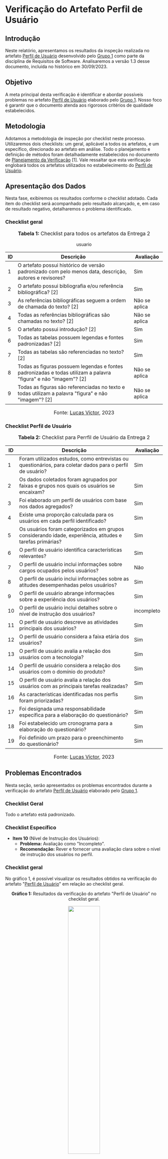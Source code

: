 
# Verificação do Artefato Perfil de Usuário

## Introdução

Neste relatório, apresentamos os resultados da inspeção realizada no artefato [Perfil de Usuário](https://github.com/Requisitos-de-Software/2023.2-Economia-DF/blob/main/docs/elicitacao/perfil_usuario.md) desenvolvido pelo [Grupo 1](https://github.com/Requisitos-de-Software/2023.2-Economia-DF) como parte da disciplina de Requisitos de Software. Analisaremos a versão 1.3 desse documento, incluída no histórico em 30/09/2023.

## Objetivo

A meta principal desta verificação é identificar e abordar possíveis problemas no artefato [Perfil de Usuário](https://github.com/Requisitos-de-Software/2023.2-Economia-DF/blob/main/docs/elicitacao/perfil_usuario.md) elaborado pelo [Grupo 1](https://github.com/Requisitos-de-Software/2023.2-Economia-DF). Nosso foco é garantir que o documento atenda aos rigorosos critérios de qualidade estabelecidos.

## Metodologia

Adotamos a metodologia de inspeção por checklist neste processo. Utilizaremos dois checklists: um geral, aplicável a todos os artefatos, e um específico, direcionado ao artefato em análise. Todo o planejamento e definição de métodos foram detalhadamente estabelecidos no documento de [Planejamento da Verificação](https://github.com/Requisitos-de-Software/2023.2-Economia-DF/blob/main/docs/verificacao/Grupo-02/Entrega-02/planejamento-verificacao-e2-grupo2.md#verifica%C3%A7%C3%A3o-e-valida%C3%A7%C3%A3o---entrega-3) [1]. Vale ressaltar que esta verificação englobará todos os artefatos utilizados no estabelecimento do [Perfil de Usuário](https://github.com/Requisitos-de-Software/2023.2-Economia-DF/blob/main/docs/elicitacao/perfil_usuario.md).



## Apresentação dos Dados

Nesta fase, exibiremos os resultados conforme o checklist adotado. Cada item do checklist será acompanhado pelo resultado alcançado, e, em caso de resultado negativo, detalharemos o problema identificado.

### Checklist geral

<div align="center">
<font size="3"><p style="text-align: center"><b>Tabela 1:</b> Checklist para todos os artefatos da Entrega 2</p></font>

<table>
  <thead>
    <tr>
      <th>ID</th>
      <th>Descrição</th>
      <th>Avaliação</th>
    </tr>
  </thead>
  <tbody>
    <tr>
      <td>1</td>
      <td>O artefato possui histórico de versão padronizado com pelo menos data, descrição, autores e revisores?</td>
      <td>Sim</td>
    </tr>
    <tr>usuario
      <td>2</td>
      <td>O artefato possui bibliografia e/ou referência bibliográfica? [2] </td>
      <td>Sim</td>
    </tr>
    <tr>
      <td>3</td>
      <td>As referências bibliográficas seguem a ordem de chamada do texto? [2]</td>
      <td>Não se aplica</td>
    </tr>
    <tr>
      <td>4</td>
      <td>Todas as referências bibliográficas são chamadas no texto? [2]</td>
      <td>Não se aplica</td>
    </tr>
    <tr>
      <td>5</td>
      <td>O artefato possui introdução? [2]</td>
      <td>Sim</td>
    </tr>
    <tr>
      <td>6</td>
      <td>Todas as tabelas possuem legendas e fontes padronizadas? [2]</td>
      <td>Sim</td>
    </tr>
    <tr>
      <td>7</td>
      <td>Todas as tabelas são referenciadas no texto? [2] </td>
      <td>Sim</td>
    </tr>
    <tr>
      <td>8</td>
      <td>Todas as figuras possuem legendas e fontes padronizadas e todas utilizam a palavra "figura" e não "imagem"? [2] </td>
      <td>Não se aplica</td>
    </tr>
    <tr>
      <td>9</td>
      <td>Todas as figuras são referenciadas no texto e todas utilizam a palavra "figura" e não "imagem"? [2] </td>
      <td>Não se aplica</td>
    </tr>
  </tbody>
</table>

<font size="3"><p style="text-align: center">Fonte: <a href="https://github.com/Lucas13032003">Lucas Víctor</a>, 2023</p></font>
</div>

### Checklist Perfil de Usuário


<div align="center">
<font size="3"><p style="text-align: center"><b>Tabela 2:</b> Checklist para Perrfil de Usuário da Entrega 2</p></font>

<table>
  <thead>
    <tr>
      <th>ID</th>
      <th>Descrição</th>
      <th>Avaliação</th>
    </tr>
  </thead>
  <tbody>
    <tr>
      <td>1</td>
      <td>Foram utilizados estudos, como entrevistas ou questionários, para coletar dados para o perfil de usuário?</td>
      <td>Sim</td>
    </tr>
    <tr>
      <td>2</td>
      <td>Os dados coletados foram agrupados por faixas e grupos nos quais os usuários se encaixam?</td>
      <td>Sim</td>
    </tr>
    <tr>
      <td>3</td>
      <td>Foi elaborado um perfil de usuários com base nos dados agregados?</td>
      <td>Sim</td>
    </tr>
    <tr>
      <td>4</td>
      <td>Existe uma proporção calculada para os usuários em cada perfil identificado?</td>
      <td>Sim</td>
    </tr>
    <tr>
      <td>5</td>
      <td>Os usuários foram categorizados em grupos considerando idade, experiência, atitudes e tarefas primárias?</td>
      <td>Sim</td>
    </tr>
    <tr>
      <td>6</td>
      <td>O perfil de usuário identifica características relevantes?</td>
      <td>Sim</td>
    </tr>
    <tr>
      <td>7</td>
      <td>O perfil de usuário inclui informações sobre cargos ocupados pelos usuários?</td>
      <td>Não</td>
    </tr>
    <tr>
      <td>8</td>
      <td>O perfil de usuário inclui informações sobre as atitudes desempenhadas pelos usuários?</td>
      <td>Sim</td>
    </tr>
    <tr>
      <td>9</td>
      <td>O perfil de usuário abrange informações sobre a experiência dos usuários?</td>
      <td>Sim</td>
    </tr>
    <tr>
      <td>10</td>
      <td>O perfil de usuário inclui detalhes sobre o nível de instrução dos usuários?</td>
      <td>incompleto</td>
    </tr>
    <tr>
      <td>11</td>
      <td>O perfil de usuário descreve as atividades principais dos usuários?</td>
      <td>Sim</td>
    </tr>
    <tr>
      <td>12</td>
      <td>O perfil de usuário considera a faixa etária dos usuários?</td>
      <td>Sim</td>
    </tr>
    <tr>
      <td>13</td>
      <td>O perfil de usuário avalia a relação dos usuários com a tecnologia?</td>
      <td>Sim</td>
    </tr>
    <tr>
      <td>14</td>
      <td>O perfil de usuário considera a relação dos usuários com o domínio do produto?</td>
      <td>Sim</td>
    </tr>
    <tr>
      <td>15</td>
      <td>O perfil de usuário avalia a relação dos usuários com as principais tarefas realizadas?</td>
      <td>Sim</td>
    </tr>
    <tr>
      <td>16</td>
      <td>As características identificadas nos perfis foram priorizadas?</td>
      <td>Sim</td>
    </tr>
    <tr>
      <td>17</td>
      <td>Foi designada uma responsabilidade específica para a elaboração do questionário?</td>
      <td>Sim</td>
    </tr>
    <tr>
      <td>18</td>
      <td>Foi estabelecido um cronograma para a elaboração do questionário?</td>
      <td>Sim</td>
    </tr>
    <tr>
      <td>19</td>
      <td>Foi definido um prazo para o preenchimento do questionário?</td>
      <td>Sim</td>
    </tr>
  </tbody>
</table>
<font size="3"><p style="text-align: center">Fonte: <a href="https://github.com/Lucas13032003">Lucas Víctor</a>, 2023</p></font>
</div>


## Problemas Encontrados

Nesta seção, serão apresentados os problemas encontrados durante a verificação do artefato [Perfil de Usuário](https://github.com/Requisitos-de-Software/2023.2-Economia-DF/blob/main/docs/elicitacao/perfil_usuario.md) elaborado pelo [Grupo 1](https://github.com/Requisitos-de-Software/2023.2-Economia-DF).

### Checklist Geral

Todo  o artefato está padronizado. 


### Checklist Específico

- **Item 10** (Nível de Instrução dos Usuários):
  - **Problema:** Avaliação como "Incompleto".
  - **Recomendação:** Rever e fornecer uma avaliação clara sobre o nível de instrução dos usuários no perfil.

### Checklist geral

No gráfico 1, é possível visualizar os resultados obtidos na verificação do artefato "[Perfil de Usuário](https://github.com/Requisitos-de-Software/2023.2-Economia-DF/blob/main/docs/elicitacao/perfil_usuario.md)" em relação ao checklist geral.

<div align="center">
  <p><b>Gráfico 1:</b> Resultados da verificação do artefato "Perfil de Usuário" no checklist geral.</p>

  <img src="https://github.com/Requisitos-de-Software/2023.2-Economia-DF/blob/main/docs/imagens/verififica%C3%A7%C3%A3o_LV/Perfil_usuarioa_1.png?raw=true" style="width: 45%;">

<font size="3"><p style="text-align: center">Fonte: <a href="https://github.com/Lucas13032003">Lucas Víctor</a>, 2023</p></font>
</div>

### Checklist específico

No gráfico 2, é possível visualizar os resultados obtidos na verificação do artefato "[Perfil de Usuário](https://github.com/Requisitos-de-Software/2023.2-Economia-DF/blob/main/docs/elicitacao/perfil_usuario.md)" em relação ao checklist específico.

<div align="center">
  <p><b>Gráfico 2:</b> Resultados da verificação do artefato "Perfil de Usuário" no checklist específico.</p>

  <img src="https://github.com/Requisitos-de-Software/2023.2-Economia-DF/blob/main/docs/imagens/verififica%C3%A7%C3%A3o_LV/Perfil_usuarioa.png?raw=true" style="width: 45%;">

<font size="3"><p style="text-align: center">Fonte: <a href="https://github.com/Lucas13032003">Lucas Víctor</a>, 2023</p></font>
</div>

## Gravação do Documento de Verificação "Perfil de Usuário"

No vídeo 1, é possível ver a gravação da avaliação da verificação do "Perfil de Usuário" do aplicativo do Economia DF.

<div align="center">
  
<p style="text-align: center"><a href="https://youtu.be/XuWAXNaY39U4" target="blanket"><b>Vídeo 1:</b> Avaliação da verificação do "Perfil de Usuário".</a></p>

<iframe width="560" height="315" src="https://www.youtube.com/embed/XuWAXNaY39U?si=W0D9_VF4qMdW6WtA" title="YouTube video player" frameborder="0" allow="accelerometer; autoplay; clipboard-write; encrypted-media; gyroscope; picture-in-picture; web-share" allowfullscreen></iframe>

<font size="3"><p style="text-align: center">Fonte: <a href="https://github.com/Lucas13032003">Lucas Víctor</a>, 2023</p></font>

</div>

## Referências Bibliográficas

> [1] Víctor, Lucas. [Planejamento da Verificação da Etapa 2 do Grupo 1](https://github.com/Requisitos-de-Software/2023.2-Economia-DF/blob/main/docs/verificacao/Grupo-01/Entrega-02/planejamento-verificacao-e2-grupo1.md), GAMA, FGA, 2023. Acesso em: 25 de novembro de 2023.
> 
> [2] Normas ABNT: 2023. Disponível em: <https://www.normasabnt.org/normas-abnt-2023/>. Acesso em: 18 de novembro de 2023.

## Bibliografia
>
> VICTOR, Lucas. [Planejamento de Verificação da Entrega 2](https://github.com/Requisitos-de-Software/2023.2-Economia-DF/blob/main/docs/verificacao/Grupo-02/Entrega-02/planejamento-verificacao-e2-grupo2.md), GAMA, FGA, 2023. Acesso em: 10 de novembro de 2023.
>
> Economia - DF. [Introspecção](https://github.com/Requisitos-de-Software/2023.2-Economia-DF), FGA, GAMA, 2023. Acesso em: 10 de novembro de 2023.

## Histórico de Versões

| Versão | Data   | Descrição     | Autor     |  Revisor        |
| :----: | ------ | ------------- | --------- | :-------------: |
| `1.0`  | 26/11/2023 | Criação do documento  | [Lucas Víctor](https://github.com/Lucas1303200)| [Lucas Oliveira](https://github.com/) |
| `1.1`  | 27/11/2023 | Avaliação do documento  | [Lucas Víctor](https://github.com/Lucas1303200)| [Lucas Oliveira](https://github.com/) |
